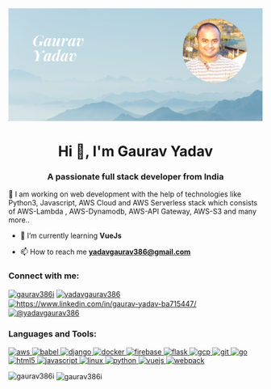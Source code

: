 <img src="https://github.com/gaurav386i/gaurav386i/blob/master/assets/Gaurav-yadav.png">

<h1 align="center">Hi 👋, I'm Gaurav Yadav</h1>
<h3 align="center">A passionate full stack developer from India</h3>
🔭 I am working on web development with the help of technologies like Python3,      Javascript, AWS Cloud and AWS Serverless stack which consists of AWS-Lambda , AWS-Dynamodb, AWS-API Gateway, AWS-S3 and many more..

- 🌱 I’m currently learning **VueJs**

- 📫 How to reach me **yadavgaurav386@gmail.com**

<p align="left">
<h3 align="left">Connect with me:</h3>
<a href="https://dev.to/gaurav386i" target="blank"><img align="center" src="https://cdn.jsdelivr.net/npm/simple-icons@3.0.1/icons/dev-dot-to.svg" alt="gaurav386i" height="30" width="40" /></a>
<a href="https://twitter.com/yadavgaurav386" target="blank"><img align="center" src="https://cdn.jsdelivr.net/npm/simple-icons@3.0.1/icons/twitter.svg" alt="yadavgaurav386" height="30" width="40" /></a>
<a href="https://linkedin.com/in/https://www.linkedin.com/in/gaurav-yadav-ba715447/" target="blank"><img align="center" src="https://cdn.jsdelivr.net/npm/simple-icons@3.0.1/icons/linkedin.svg" alt="https://www.linkedin.com/in/gaurav-yadav-ba715447/" height="30" width="40" /></a>
<a href="https://medium.com/@yadavgaurav386" target="blank"><img align="center" src="https://cdn.jsdelivr.net/npm/simple-icons@3.0.1/icons/medium.svg" alt="@yadavgaurav386" height="30" width="40" /></a>
</p>

<h3 align="left">Languages and Tools:</h3>
<p align="left"> <a href="https://aws.amazon.com" target="_blank"> <img src="https://devicons.github.io/devicon/devicon.git/icons/amazonwebservices/amazonwebservices-original-wordmark.svg" alt="aws" width="40" height="40"/> </a> <a href="https://babeljs.io/" target="_blank"> <img src="https://www.vectorlogo.zone/logos/babeljs/babeljs-icon.svg" alt="babel" width="40" height="40"/> </a> <a href="https://www.djangoproject.com/" target="_blank"> <img src="https://devicons.github.io/devicon/devicon.git/icons/django/django-original.svg" alt="django" width="40" height="40"/> </a> <a href="https://www.docker.com/" target="_blank"> <img src="https://devicons.github.io/devicon/devicon.git/icons/docker/docker-original-wordmark.svg" alt="docker" width="40" height="40"/> </a> <a href="https://firebase.google.com/" target="_blank"> <img src="https://www.vectorlogo.zone/logos/firebase/firebase-icon.svg" alt="firebase" width="40" height="40"/> </a> <a href="" target="_blank"> <img src="https://www.vectorlogo.zone/logos/pocoo_flask/pocoo_flask-icon.svg" alt="flask" width="40" height="40"/> </a> <a href="https://cloud.google.com" target="_blank"> <img src="https://www.vectorlogo.zone/logos/google_cloud/google_cloud-icon.svg" alt="gcp" width="40" height="40"/> </a> <a href="https://git-scm.com/" target="_blank"> <img src="https://www.vectorlogo.zone/logos/git-scm/git-scm-icon.svg" alt="git" width="40" height="40"/> </a> <a href="https://golang.org" target="_blank"> <img src="https://devicons.github.io/devicon/devicon.git/icons/go/go-original.svg" alt="go" width="40" height="40"/> </a> <a href="https://www.w3.org/html/" target="_blank"> <img src="https://devicons.github.io/devicon/devicon.git/icons/html5/html5-original-wordmark.svg" alt="html5" width="40" height="40"/> </a> <a href="https://developer.mozilla.org/en-US/docs/Web/JavaScript" target="_blank"> <img src="https://devicons.github.io/devicon/devicon.git/icons/javascript/javascript-original.svg" alt="javascript" width="40" height="40"/> </a> <a href="https://www.linux.org/" target="_blank"> <img src="https://devicons.github.io/devicon/devicon.git/icons/linux/linux-original.svg" alt="linux" width="40" height="40"/> </a> <a href="https://www.python.org" target="_blank"> <img src="https://devicons.github.io/devicon/devicon.git/icons/python/python-original.svg" alt="python" width="40" height="40"/> </a> <a href="https://vuejs.org/" target="_blank"> <img src="https://devicons.github.io/devicon/devicon.git/icons/vuejs/vuejs-original-wordmark.svg" alt="vuejs" width="40" height="40"/> </a> <a href="https://webpack.js.org" target="_blank"> <img src="https://devicons.github.io/devicon/devicon.git/icons/webpack/webpack-original.svg" alt="webpack" width="40" height="40"/> </a> </p>

<p><img align="left" src="https://github-readme-stats.vercel.app/api/top-langs/?username=gaurav386i&layout=compact&show_icons=true&theme=dark" alt="gaurav386i" /></p>

<p>&nbsp;<img align="center" src="https://github-readme-stats.vercel.app/api?username=gaurav386i&show_icons=true&theme=dark" alt="gaurav386i" /></p>
